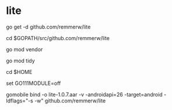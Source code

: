 # lite


go get -d github.com/remmerw/lite

cd $GOPATH/src/github.com/remmerw/lite

go mod vendor

go mod tidy

cd $HOME

set GO111MODULE=off

gomobile bind -o lite-1.0.7.aar -v -androidapi=26 -target=android -ldflags="-s -w" github.com/remmerw/lite

